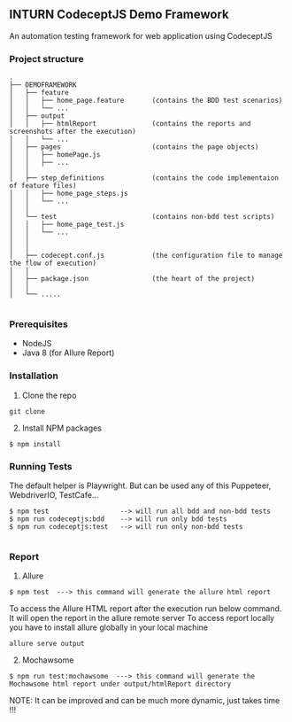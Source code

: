 ## INTURN CodeceptJS Demo Framework
An automation testing framework for web application using CodeceptJS


### Project structure
```
.
├── DEMOFRAMEWORK
│   ├── feature
│   │   ├── home_page.feature       (contains the BDD test scenarios)
│   │   └── ...
│   ├── output
│   │   ├── htmlReport              (contains the reports and screenshots after the execution)
│   │   └── ...
│   ├── pages                       (contains the page objects)
│   │   ├── homePage.js
│   │   ├── ...
│   │   
│   ├── step_definitions            (contains the code implementaion of feature files)
│   │   ├── home_page_steps.js
│   │   └── ...
│   │
│   └── test                        (contains non-bdd test scripts)
│   │   ├── home_page_test.js
│   │   └── ...
│   │
│   │
│   ├── codecept.conf.js            (the configuration file to manage the flow of execution)
│   │   
│   ├── package.json                (the heart of the project)
│   │   
│   └── .....


```

### Prerequisites
- NodeJS
- Java 8 (for Allure Report)

### Installation
1. Clone the repo
```
git clone 
```
2. Install NPM packages
```
$ npm install
```
### Running Tests
The default helper is Playwright.
But can be used  any of this Puppeteer, WebdriverIO, TestCafe...

```
$ npm test                  --> will run all bdd and non-bdd tests
$ npm run codeceptjs:bdd    --> will run only bdd tests
$ npm run codeceptjs:test   --> will run only non-bdd tests
 
```
### Report

1. Allure 
```
$ npm test  ---> this command will generate the allure html report

```
To access the Allure HTML report after the execution run below command.
It will open the report in the allure remote server 
To access report locally you have to install allure globally in your local machine
```
allure serve output

```

2. Mochawsome
```
$ npm run test:mochawsome  ---> this command will generate the Mochawsome html report under output/htmlReport directory

```


NOTE: It can be improved and can be much more dynamic, just takes time !!!